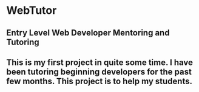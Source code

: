 # WebTutor
## Entry Level Web Developer Mentoring and Tutoring
## This is my first project in quite some time. I have been tutoring beginning developers for the past few months. This project is to help my students.
